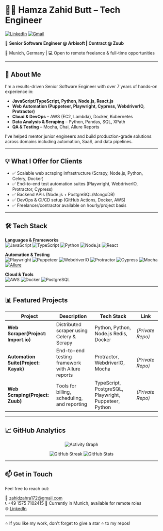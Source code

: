 # 👨‍💻 Hamza Zahid Butt – Tech Engineer

[![LinkedIn](https://img.shields.io/badge/LinkedIn-Hamza%20Zahid%20Butt-blue?logo=linkedin)](https://www.linkedin.com/in/hamza-zahid-butt-a4201b166/)
[![Gmail](https://img.shields.io/badge/Email-zahidzahra172@gmail.com-red?logo=gmail)](mailto:zahidhamza172@gmail.com)


🚀 **Senior Software Engineer @ Arbisoft | Contract @ Zuub**

📍 Munich, Germany | 💻 Open to remote freelance & full-time opportunities

---

## 💼 About Me

I'm a results-driven Senior Software Engineer with over 7 years of hands-on experience in:

- **JavaScript/TypeScript, Python, Node.js, React.js**
- **Web Automation (Puppeteer, Playwright, Cypress, WebdriverIO, Protractor)**
- **Cloud & DevOps** – AWS (EC2, Lambda), Docker, Kubernetes
- **Data Analysis & Scraping** – Python, Pandas, SQL, XPath
- **QA & Testing** – Mocha, Chai, Allure Reports

I've helped mentor junior engineers and build production-grade solutions across domains including automation, SaaS, and data pipelines.

---

## 💡 What I Offer for Clients

- ✅ Scalable web scraping infrastructure (Scrapy, Node.js, Python, Celery, Docker)
- ✅ End-to-end test automation suites (Playwright, WebdriverIO, Protractor, Cypress)
- ✅ Backend APIs (Node.js + PostgreSQL/MongoDB)
- ✅ DevOps & CI/CD setup (GitHub Actions, Docker, AWS)
- ✅ Freelancer/contractor available on hourly/project basis

---

## 🛠️ Tech Stack

**Languages & Frameworks**  
![JavaScript](https://img.shields.io/badge/-JavaScript-black?style=flat-square&logo=javascript) 
![TypeScript](https://img.shields.io/badge/-TypeScript-black?style=flat-square&logo=typescript) 
![Python](https://img.shields.io/badge/-Python-black?style=flat-square&logo=python) 
![Node.js](https://img.shields.io/badge/-Node.js-black?style=flat-square&logo=node.js) 
![React](https://img.shields.io/badge/-React-black?style=flat-square&logo=react)  

**Automation & Testing**  
![Playwright](https://img.shields.io/badge/-Playwright-black?style=flat-square&logo=playwright) 
![Puppeteer](https://img.shields.io/badge/-Puppeteer-black?style=flat-square&logo=puppeteer) 
![WebdriverIO](https://img.shields.io/badge/-WebdriverIO-black?style=flat-square&logo=webdriverio) 
![Protractor](https://img.shields.io/badge/-Protractor-black?style=flat-square&logo=protractor) 
![Cypress](https://img.shields.io/badge/-Cypress-black?style=flat-square&logo=cypress) 
![Mocha](https://img.shields.io/badge/-Mocha-black?style=flat-square&logo=mocha)  
[![Allure](https://img.shields.io/badge/-Allure%20Reports-black?style=flat-square&logo=github)](https://github.com/allure-framework)

**Cloud & Tools**  
![AWS](https://img.shields.io/badge/-AWS-black?style=flat-square&logo=amazon-aws) 
![Docker](https://img.shields.io/badge/-Docker-black?style=flat-square&logo=docker) 
![PostgreSQL](https://img.shields.io/badge/-PostgreSQL-black?style=flat-square&logo=postgresql)  

---

## 📊 Featured Projects

| Project | Description | Tech Stack | Link |
|--------|-------------|------------|------|
| **Web Scraper(Project: Import.io)** | Distributed scraper using Celery & Scrapy | Python, Python, Node.js Redis, Docker | *(Private Repo)* |
| **Automation Suite(Project: Kayak)** | End-to-end testing framework with Allure reports | Protractor, WebdriverIO, Mocha | *(Private Repo)* |
| **Web Scraping(Project: Zuub)** | Tools for billing, scheduling, and reporting | TypeScript, PostgreSQL, Playwright, Puppeteer, Python | *(Private Repo)* |

---

## 📈 GitHub Analytics

<p align="center">
  <img src="https://github-readme-activity-graph.vercel.app/graph?username=HamzaZahid172&theme=github-compact&radius=8&area=true" alt="Activity Graph">
</p>

<p align="center">
  <img src="https://streak-stats.demolab.com?user=HamzaZahid172&hide_border=true&cache_seconds=86400" alt="GitHub Streak">
  <img src="https://github-readme-stats.vercel.app/api?username=HamzaZahid172&show_icons=true&count_private=true&hide_border=true&cache_seconds=86400" alt="GitHub Stats">
</p>

---

## 📫 Get in Touch

Feel free to reach out:

📧 zahidzahra172@gmail.com  
📞 +49 1575 7102415 
📍 Currently in Munich, available for remote roles  
🌐 [LinkedIn](https://www.linkedin.com/in/hamza-zahid-butt-a4201b166/)  


---

⭐️ If you like my work, don't forget to give a star ⭐ to my repos!
